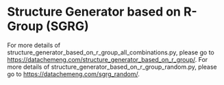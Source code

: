 # Structure Generator based on R-Group (SGRG)

For more details of structure_generator_based_on_r_group_all_combinations.py, please go to https://datachemeng.com/structure_generator_based_on_r_group/. For more details of structure_generator_based_on_r_group_random.py, please go to https://datachemeng.com/sgrg_random/.
